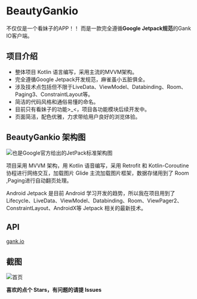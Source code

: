 # BeautyGankio
不仅仅是一个看妹子的APP！！
而是一款完全遵循**Google Jetpack规范**的Gank IO客户端。
## 项目介绍
- 整体项目 Kotlin 语言编写，采用主流的MVVM架构。
- 完全遵循Google Jetpack开发规范，麻雀虽小五脏俱全。
- 涉及技术点包括但不限于LiveData、ViewModel、Databinding、Room、Paging3、ConstraintLayout等。
- 简洁的代码风格和通俗易懂的命名。
- 目前只有看妹子的功能>_<，项目各功能模块后续开发中。
- 页面简洁，配色优雅，力求带给用户良好的浏览体验。

## BeautyGankio 架构图
![也是Google官方给出的JetPack标准架构图](https://developer.android.com/topic/libraries/architecture/images/final-architecture.png)

项目采用 MVVM 架构，用 Kotlin 语音编写，采用 Retrofit 和 Kotlin-Coroutine 协程进行网络交互，加载图片 Glide 主流加载图片框架，数据存储用到了 Room ,Paging进行自动翻页处理。

Android Jetpack 是目前 Android 学习开发的趋势，所以我在项目用到了 Lifecycle、LiveData、ViewModel、Databinding、Room、ViewPager2、ConstraintLayout、AndroidX等 Jetpack 相关的最新技术。


## API 
[gank.io](https://gank.io/api)

## 截图
![首页]()


**喜欢的点个 Stars，有问题的请提 Issues**
